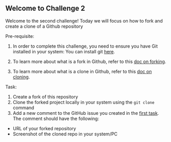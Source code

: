 ## Welcome to Challenge 2

Welcome to the second challenge! 
Today we will focus on how to fork and create a clone of a Github repository

Pre-requisite: 
1. In order to complete this challenge, you need to ensure you have Git installed in your system: You can install git [here](https://git-scm.com/downloads). 

2. To learn more about what is a fork in Github, refer to this [doc on forking](https://docs.github.com/en/get-started/quickstart/fork-a-repo).

3. To learn more about what is a clone in Github, refer to this [doc on cloning](https://docs.github.com/en/get-started/quickstart/fork-a-repo#cloning-your-forked-repository).


Task: 
1. Create a fork of this repository 
2. Clone the forked project locally in your system using the ``git clone`` command 
3. Add a new comment to the GitHub issue you created in the [first task](https://github.com/scaleracademy/scaler-open-source-september-challenge/blob/main/Challenges/challenge1.md). The comment should have the following: 
- URL of your forked repository
- Screenshot of the cloned repo in your system/PC

